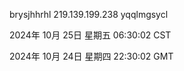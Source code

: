 brysjhhrhl 219.139.199.238 yqqlmgsycl

2024年 10月 25日 星期五 06:30:02 CST

2024年 10月 24日 星期四 22:30:02 GMT
